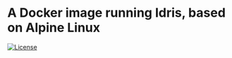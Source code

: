 # A Docker image running Idris, based on Alpine Linux

[![License](https://img.shields.io/badge/License-Apache%202.0-blue.svg)](LICENSE.md)
